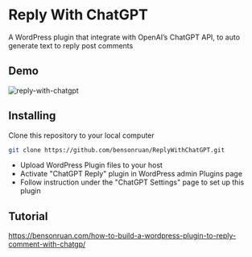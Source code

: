 # Reply With ChatGPT
A WordPress plugin that integrate with OpenAI’s ChatGPT API, to auto generate text to reply post comments 

## Demo
![reply-with-chatgpt](https://i0.wp.com/bensonruan.com/wp-content/uploads/2023/03/WP-Plugin-ChatGPT-Reply-Demo.gif)

## Installing
Clone this repository to your local computer
``` bash
git clone https://github.com/bensonruan/ReplyWithChatGPT.git
```
* Upload WordPress Plugin files to your host
* Activate "ChatGPT Reply" plugin in WordPress admin Plugins page
* Follow instruction under the "ChatGPT Settings" page to set up this plugin

## Tutorial 
https://bensonruan.com/how-to-build-a-wordpress-plugin-to-reply-comment-with-chatgp/

